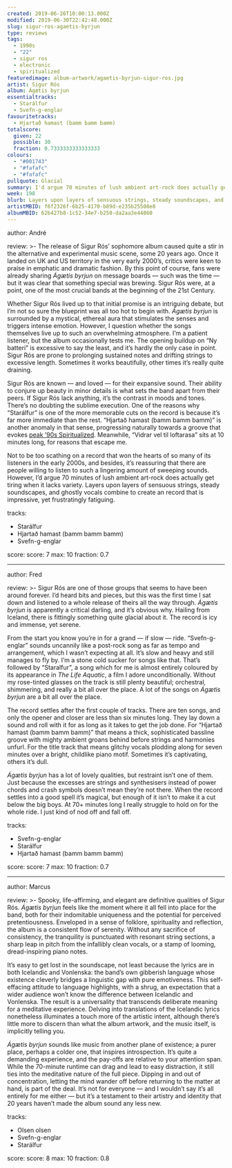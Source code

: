 ```yaml
---
created: 2019-06-26T10:00:13.000Z
modified: 2019-06-30T22:42:48.000Z
slug: sigur-ros-agaetis-byrjun
type: reviews
tags:
  - 1990s
  - "22"
  - sigur ros
  - electronic
  - spiritualized
featuredimage: album-artwork/agaetis-byrjun-sigur-ros.jpg
artist: Sigur Rós
album: Ágætis byrjun
essentialtracks:
  - Starálfur
  - Svefn-g-englar
favouritetracks:
  - Hjartað hamast (bamm bamm bamm)
totalscore:
  given: 22
  possible: 30
  fraction: 0.7333333333333333
colours:
  - "#001743"
  - "#fafafc"
  - "#fafafc"
pullquote: Glacial
summary: I'd argue 70 minutes of lush ambient art-rock does actually get tiring when it lacks variety. Layers upon layers of sensuous strings, steady soundscapes, and ghostly vocals combine to create an record that is impressive, yet frustratingly fatiguing.
week: 198
blurb: Layers upon layers of sensuous strings, steady soundscapes, and ghostly vocals combine to create an record that is impressive, yet fatiguing.
artistMBID: f6f2326f-6b25-4170-b89d-e235b25508e8
albumMBID: 62b427b8-1c52-34e7-b250-da2aa3e44860
---
```

author: André

review: >-
  The release of Sigur Rós’ sophomore album caused quite a stir in the alternative and experimental music scene, some 20 years ago. Once it landed on UK and US territory in the very early 2000’s, critics were keen to praise in emphatic and dramatic fashion. By this point of course, fans were already sharing *Ágætis byrjun* on message boards — such was the time — but it was clear that something special was brewing. Sigur Rós were, at a point, one of the most crucial bands at the beginning of the 21st Century.

  Whether Sigur Rós lived up to that initial promise is an intriguing debate, but I’m not so sure the blueprint was all too hot to begin with. *Ágætis byrjun* is surrounded by a mystical, ethereal aura that stimulates the senses and triggers intense emotion. However, I question whether the songs themselves live up to such an overwhelming atmosphere. I’m a patient listener, but the album occasionally tests me. The opening buildup on “Ny batteri” is excessive to say the least, and it’s hardly the only case in point. Sigur Rós are prone to prolonging sustained notes and drifting strings to excessive length. Sometimes it works beautifully, other times it’s really quite draining.

  Sigur Rós are known — and loved — for their expansive sound. Their ability to conjure up beauty in minor details is what sets the band apart from their peers. If Sigur Rós lack anything, it’s the contrast in moods and tones. There’s no doubting the sublime execution. One of the reasons why “Starálfur” is one of the more memorable cuts on the record is because it’s far more immediate than the rest. “Hjartað hamast (bamm bamm bamm)” is another anomaly in that sense, progressing naturally towards a groove that evokes [peak ’90s Spiritualized](/reviews/spiritualized-ladies-and-gentleman-we-are-floating-in-space/). Meanwhile, “Vidrar vel til loftarasa” sits at 10 minutes long, for reasons that escape me.

  Not to be too scathing on a record that won the hearts of so many of its listeners in the early 2000s, and besides, it’s reassuring that there are people willing to listen to such a lingering amount of sweeping sounds. However, I’d argue 70 minutes of lush ambient art-rock does actually get tiring when it lacks variety. Layers upon layers of sensuous strings, steady soundscapes, and ghostly vocals combine to create an record that is impressive, yet frustratingly fatiguing.

tracks:
  - Starálfur
  - ­­Hjartað hamast (bamm bamm bamm)
  - ­­Svefn-g-englar

score:
  score: 7
  max: 10
  fraction: 0.7

---
author: Fred

review: >-
  Sigur Rós are one of those groups that seems to have been around forever. I’d heard bits and pieces, but this was the first time I sat down and listened to a whole release of theirs all the way through. *Ágætis byrjun* is apparently a critical darling, and it’s obvious why. Hailing from Iceland, there is fittingly something quite glacial about it. The record is icy and immense, yet serene.

  From the start you know you’re in for a grand — if slow — ride. “Svefn-g-englar” sounds uncannily like a post-rock song as far as tempo and arrangement, which I wasn’t expecting at all. It’s slow and heavy and still manages to fly by. I’m a stone cold sucker for songs like that. That’s followed by “Staralfur”, a song which for me is almost entirely coloured by its appearance in *The Life Aquatic*, a film I adore unconditionally. Without my rose-tinted glasses on the track is still plenty beautiful; orchestral, shimmering, and really a bit all over the place. A lot of the songs on *Ágætis byrjun* are a bit all over the place.

  The record settles after the first couple of tracks. There are ten songs, and only the opener and closer are less than six minutes long. They lay down a sound and roll with it for as long as it takes to get the job done. For “Hjartað hamast (bamm bamm bamm)” that means a thick, sophisticated bassline groove with mighty ambient groans behind before strings and harmonies unfurl. For the title track that means glitchy vocals plodding along for seven minutes over a bright, childlike piano motif. Sometimes it’s captivating, others it’s dull.

  *Ágætis byrjun* has a lot of lovely qualities, but restraint isn’t one of them. Just because the excesses are strings and synthesisers instead of power chords and crash symbols doesn’t mean they’re not there. When the record settles into a good spell it’s magical, but enough of it isn’t to make it a cut below the big boys. At 70+ minutes long I really struggle to hold on for the whole ride. I just kind of nod off and fall off.

tracks:
  - Svefn-g-englar
  - ­­Starálfur
  - ­­Hjartað hamast (bamm bamm bamm)

score:
  score: 7
  max: 10
  fraction: 0.7

---
author: Marcus

review: >-
  Spooky, life-affirming, and elegant are definitive qualities of Sigur Rós. *Ágætis byrjun* feels like the moment where it all fell into place for the band, both for their indomitable uniqueness and the potential for perceived pretentiousness. Enveloped in a sense of folklore, spirituality and reflection, the album is a consistent flow of serenity. Without any sacrifice of consistency, the tranquility is punctuated with resonant string sections, a sharp leap in pitch from the infallibly clean vocals, or a stamp of looming, dread-inspiring piano notes.

  It’s easy to get lost in the soundscape, not least because the lyrics are in both Icelandic and Vonlenska: the band’s own gibberish language whose existence cleverly bridges a linguistic gap with pure emotiveness. This self-effacing attitude to language highlights, with a shrug, an expectation that a wider audience won’t know the difference between Icelandic and Vonlenska. The result is a universality that transcends deliberate meaning for a meditative experience. Delving into translations of the Icelandic lyrics nonetheless illuminates a touch more of the artistic intent, although there’s little more to discern than what the album artwork, and the music itself, is implicitly telling you.

  *Ágætis byrjun* sounds like music from another plane of existence; a purer place, perhaps a colder one, that inspires introspection. It’s quite a demanding experience, and the pay-offs are relative to your attention span. While the 70-minute runtime can drag and lead to easy distraction, it still ties into the meditative nature of the full piece. Dipping in and out of concentration, letting the mind wander off before returning to the matter at hand, is part of the deal. It’s not for everyone — and I wouldn’t say it’s all entirely for me either — but it’s a testament to their artistry and identity that 20 years haven’t made the album sound any less new.

tracks:
  - Olsen olsen
  - ­­Svefn-g-englar
  - ­­Starálfur
  
score:
  score: 8
  max: 10
  fraction: 0.8
